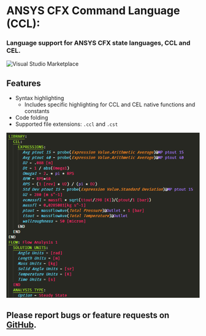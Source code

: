 # ANSYS CFX Command Language (CCL):
### Language support for ANSYS CFX state languages, CCL and CEL.

![Visual Studio Marketplace](https://vsmarketplacebadge.apphb.com/version/u2berggeist.cfxlanguage.svg
)

## Features

- Syntax highlighting
    - Includes specific highlighting for CCL and CEL native functions and constants
- Code folding
- Supported file extensions: `.ccl` and `.cst`

![screenshot](images/ImpellerStateFile_Screencap.PNG)

## Please report bugs or feature requests on [GitHub](https://www.github.com/u2berggeist/ANSYS_CFX).




